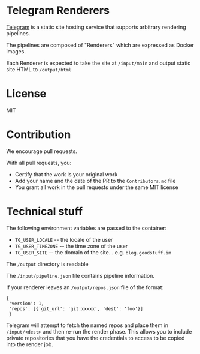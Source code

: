 # Telegram Renderers

[Telegram](https://telegr.am) is a static site hosting
service that supports arbitrary rendering pipelines.

The pipelines are composed of "Renderers" which are
expressed as Docker images.

Each Renderer is expected to take the site at `/input/main`
and output static site HTML to `/output/html`

# License

MIT

# Contribution

We encourage pull requests.

With all pull requests, you:

* Certify that the work is your original work
* Add your name and the date of the PR to the `Contributors.md` file
* You grant all work in the pull requests under the same MIT license

# Technical stuff

The following environment variables are passed to
the container:

* `TG_USER_LOCALE` -- the locale of the user
* `TG_USER_TIMEZONE` -- the time zone of the user
* `TG_USER_SITE` -- the domain of the site... e.g. `blog.goodstuff.im`

The `/output` directory is readable

The `/input/pipeline.json` file contains pipeline information.

If your renderer leaves an `/output/repos.json` file of the format:

```
{
 'version': 1,
 'repos': [{'git_url': 'git:xxxxx', 'dest': 'foo'}]
 }
```

Telegram will attempt to fetch the named repos and place them
in `/input/<dest>` and then re-run the render phase. This allows
you to include private repositories that you have the credentials
to access to be copied into the render job.

